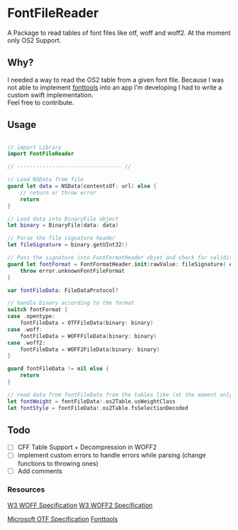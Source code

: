 # FontFileReader

A Package to read tables of font files like otf, woff and woff2.
At the moment only OS2 Support.

## Why?
I needed a way to read the OS2 table from a given font file. Because I was not able to implement [fonttools](https://github.com/fonttools/fonttools) into an app I’m developing I had to write a custom swift implementation.  
Feel free to contribute.
## Usage

``` swift

// import Library
import FontFileReader

// --------------------------------- //

// Load NSData from file
guard let data = NSData(contentsOf: url) else {
    // return or throw error
    return
}

// Load data into BinaryFile object
let binary = BinaryFile(data: data)

// Parse the file signature header
let fileSignature = binary.getUInt32()

// Pass the signature into FontFormatHeader objet and check for validity
guard let fontFormat = FontFormatHeader.init(rawValue: fileSignature) else {
    throw error.unknownFontFileFormat
}

var fontFileData: FileDataProtocol?

// handle binary according to the format
switch fontFormat {
case .opentype:
    fontFileData = OTFFileData(binary: binary)
case .woff:
    fontFileData = WOFFFileData(binary: binary)
case .woff2:
    fontFileData = WOFF2FileData(binary: binary)
}

guard fontFileData != nil else {
    return
}

// read data from fontFileData from the tables like (at the moment only OS2 Table supported)
let fontWeight = fontFileData!.os2Table.usWeightClass
let fontStyle = fontFileData!.os2Table.fsSelectionDecoded

```

## Todo
- [ ] CFF Table Support + Decompression in WOFF2
- [ ] implement custom errors to handle errors while parsing (change functions to throwing ones)
- [ ] Add comments

### Resources
[W3 WOFF Specification](https://www.w3.org/TR/WOFF/)
[W3 WOFF2 Specification](https://www.w3.org/TR/WOFF2/)

[Microsoft OTF Specification](https://docs.fileformat.com/font/otf/)
[Fonttools](https://github.com/fonttools/fonttools)

